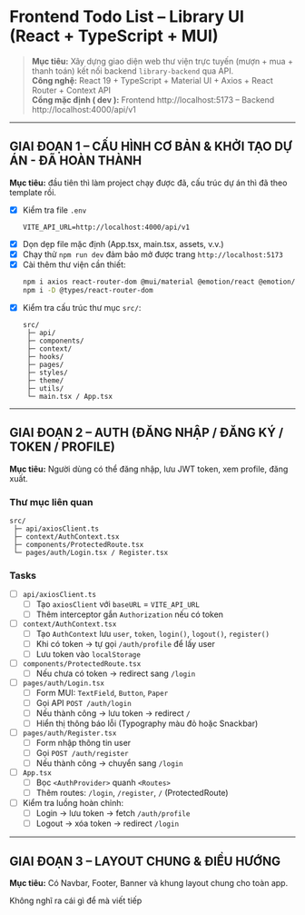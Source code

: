 # Frontend Todo List – Library UI (React + TypeScript + MUI)

> **Mục tiêu:** Xây dựng giao diện web thư viện trực tuyến (mượn + mua + thanh toán) kết nối backend `library-backend` qua API.  
> **Công nghệ:** React 19 + TypeScript + Material UI + Axios + React Router + Context API  
> **Cổng mặc định ( dev ):** Frontend http://localhost:5173 – Backend http://localhost:4000/api/v1

---

## GIAI ĐOẠN 1 – CẤU HÌNH CƠ BẢN & KHỞI TẠO DỰ ÁN - ĐÃ HOÀN THÀNH

**Mục tiêu:** đầu tiên thì làm project chạy được đã, cấu trúc dự án thì đã theo template rồi.

- [x] Kiểm tra file `.env`
  ```env
  VITE_API_URL=http://localhost:4000/api/v1
  ```
- [x] Dọn dẹp file mặc định (App.tsx, main.tsx, assets, v.v.)
- [x] Chạy thử `npm run dev` đảm bảo mở được trang `http://localhost:5173`
- [x] Cài thêm thư viện cần thiết:
  ```bash
  npm i axios react-router-dom @mui/material @emotion/react @emotion/styled @mui/icons-material
  npm i -D @types/react-router-dom
  ```
- [x] Kiểm tra cấu trúc thư mục `src/`:
  ```
  src/
   ├─ api/
   ├─ components/
   ├─ context/
   ├─ hooks/
   ├─ pages/
   ├─ styles/
   ├─ theme/
   ├─ utils/
   └─ main.tsx / App.tsx
  ```

---

## GIAI ĐOẠN 2 – AUTH (ĐĂNG NHẬP / ĐĂNG KÝ / TOKEN / PROFILE)

**Mục tiêu:** Người dùng có thể đăng nhập, lưu JWT token, xem profile, đăng xuất.

### Thư mục liên quan

```
src/
 ├─ api/axiosClient.ts
 ├─ context/AuthContext.tsx
 ├─ components/ProtectedRoute.tsx
 └─ pages/auth/Login.tsx / Register.tsx
```

### Tasks

- [ ] `api/axiosClient.ts`
  - [ ] Tạo `axiosClient` với `baseURL` = `VITE_API_URL`
  - [ ] Thêm interceptor gắn `Authorization` nếu có token
- [ ] `context/AuthContext.tsx`
  - [ ] Tạo `AuthContext` lưu `user`, `token`, `login()`, `logout()`, `register()`
  - [ ] Khi có token -> tự gọi `/auth/profile` để lấy user
  - [ ] Lưu token vào `localStorage`
- [ ] `components/ProtectedRoute.tsx`
  - [ ] Nếu chưa có token -> redirect sang `/login`
- [ ] `pages/auth/Login.tsx`
  - [ ] Form MUI: `TextField`, `Button`, `Paper`
  - [ ] Gọi API `POST /auth/login`
  - [ ] Nếu thành công -> lưu token -> redirect `/`
  - [ ] Hiển thị thông báo lỗi (Typography màu đỏ hoặc Snackbar)
- [ ] `pages/auth/Register.tsx`
  - [ ] Form nhập thông tin user
  - [ ] Gọi `POST /auth/register`
  - [ ] Nếu thành công -> chuyển sang `/login`
- [ ] `App.tsx`
  - [ ] Bọc `<AuthProvider>` quanh `<Routes>`
  - [ ] Thêm routes: `/login`, `/register`, `/` (ProtectedRoute)
- [ ] Kiểm tra luồng hoàn chỉnh:
  - [ ] Login -> lưu token -> fetch `/auth/profile`
  - [ ] Logout -> xóa token -> redirect `/login`

---

## GIAI ĐOẠN 3 – LAYOUT CHUNG & ĐIỀU HƯỚNG

**Mục tiêu:** Có Navbar, Footer, Banner và khung layout chung cho toàn app.

Không nghĩ ra cái gì để mà viết tiếp
